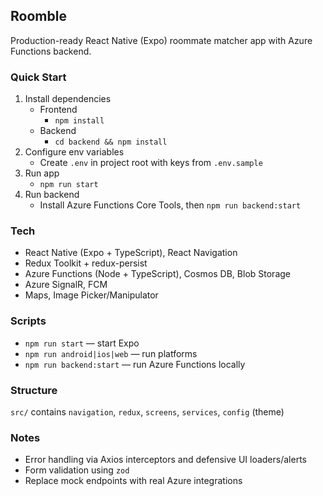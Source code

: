 ## Roomble

Production-ready React Native (Expo) roommate matcher app with Azure Functions backend.

### Quick Start

1. Install dependencies
   - Frontend
     - `npm install`
   - Backend
     - `cd backend && npm install`
2. Configure env variables
   - Create `.env` in project root with keys from `.env.sample`
3. Run app
   - `npm run start`
4. Run backend
   - Install Azure Functions Core Tools, then `npm run backend:start`

### Tech

- React Native (Expo + TypeScript), React Navigation
- Redux Toolkit + redux-persist
- Azure Functions (Node + TypeScript), Cosmos DB, Blob Storage
- Azure SignalR, FCM
- Maps, Image Picker/Manipulator

### Scripts

- `npm run start` — start Expo
- `npm run android|ios|web` — run platforms
- `npm run backend:start` — run Azure Functions locally

### Structure

`src/` contains `navigation`, `redux`, `screens`, `services`, `config` (theme)

### Notes

- Error handling via Axios interceptors and defensive UI loaders/alerts
- Form validation using `zod`
- Replace mock endpoints with real Azure integrations


